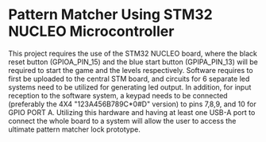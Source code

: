 # Pattern Matcher Using STM32 NUCLEO Microcontroller
This project requires the use of the STM32 NUCLEO board, where the black reset button (GPIOA_PIN_15) and the blue start button (GPIPA_PIN_13) will be required to start the game and the levels respectively. Software requires to first be uploaded to the central STM board, and circuits for 6 separate led systems need to be utilized for generating led output. In addition, for input reception to the software system, a keypad needs to be connected (preferably the 4X4 "123A456B789C*0#D" version) to pins 7,8,9, and 10 for GPIO PORT A. Utilizing this hardware and having at least one USB-A port to connect the whole board to a system will allow the user to access the ultimate pattern matcher lock prototype.
